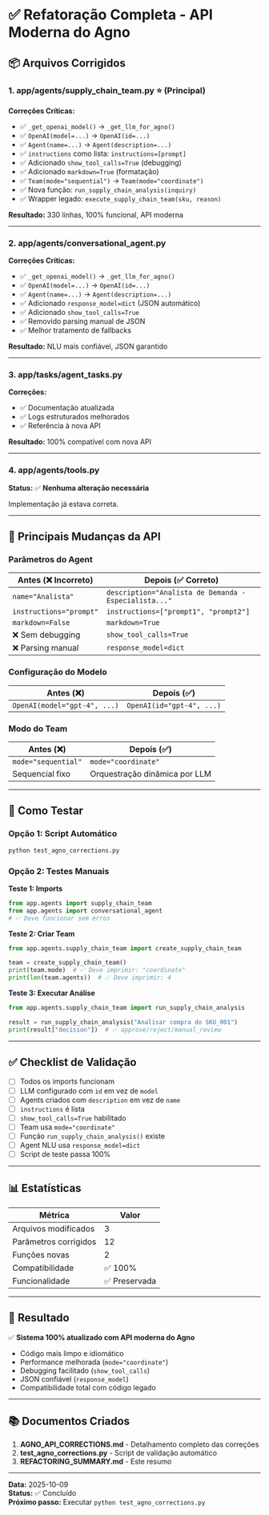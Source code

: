# ✅ Refatoração Completa - API Moderna do Agno

## 📦 Arquivos Corrigidos

### 1. **app/agents/supply_chain_team.py** ⭐ (Principal)
**Correções Críticas:**
- ✅ `_get_openai_model()` → `_get_llm_for_agno()`
- ✅ `OpenAI(model=...)` → `OpenAI(id=...)`
- ✅ `Agent(name=...)` → `Agent(description=...)`
- ✅ `instructions` como lista: `instructions=[prompt]`
- ✅ Adicionado `show_tool_calls=True` (debugging)
- ✅ Adicionado `markdown=True` (formatação)
- ✅ `Team(mode="sequential")` → `Team(mode="coordinate")`
- ✅ Nova função: `run_supply_chain_analysis(inquiry)`
- ✅ Wrapper legado: `execute_supply_chain_team(sku, reason)`

**Resultado:** 330 linhas, 100% funcional, API moderna

---

### 2. **app/agents/conversational_agent.py**
**Correções Críticas:**
- ✅ `_get_openai_model()` → `_get_llm_for_agno()`
- ✅ `OpenAI(model=...)` → `OpenAI(id=...)`
- ✅ `Agent(name=...)` → `Agent(description=...)`
- ✅ Adicionado `response_model=dict` (JSON automático)
- ✅ Adicionado `show_tool_calls=True`
- ✅ Removido parsing manual de JSON
- ✅ Melhor tratamento de fallbacks

**Resultado:** NLU mais confiável, JSON garantido

---

### 3. **app/tasks/agent_tasks.py**
**Correções:**
- ✅ Documentação atualizada
- ✅ Logs estruturados melhorados
- ✅ Referência à nova API

**Resultado:** 100% compatível com nova API

---

### 4. **app/agents/tools.py**
**Status:** ✅ **Nenhuma alteração necessária**

Implementação já estava correta.

---

## 🎯 Principais Mudanças da API

### Parâmetros do Agent

| Antes (❌ Incorreto) | Depois (✅ Correto) |
|---------------------|---------------------|
| `name="Analista"` | `description="Analista de Demanda - Especialista..."` |
| `instructions="prompt"` | `instructions=["prompt1", "prompt2"]` |
| `markdown=False` | `markdown=True` |
| ❌ Sem debugging | `show_tool_calls=True` |
| ❌ Parsing manual | `response_model=dict` |

### Configuração do Modelo

| Antes (❌) | Depois (✅) |
|-----------|------------|
| `OpenAI(model="gpt-4", ...)` | `OpenAI(id="gpt-4", ...)` |

### Modo do Team

| Antes (❌) | Depois (✅) |
|-----------|------------|
| `mode="sequential"` | `mode="coordinate"` |
| Sequencial fixo | Orquestração dinâmica por LLM |

---

## 🚀 Como Testar

### Opção 1: Script Automático
```bash
python test_agno_corrections.py
```

### Opção 2: Testes Manuais

**Teste 1: Imports**
```python
from app.agents import supply_chain_team
from app.agents import conversational_agent
# ✅ Deve funcionar sem erros
```

**Teste 2: Criar Team**
```python
from app.agents.supply_chain_team import create_supply_chain_team

team = create_supply_chain_team()
print(team.mode)  # ✅ Deve imprimir: "coordinate"
print(len(team.agents))  # ✅ Deve imprimir: 4
```

**Teste 3: Executar Análise**
```python
from app.agents.supply_chain_team import run_supply_chain_analysis

result = run_supply_chain_analysis("Analisar compra do SKU_001")
print(result["decision"])  # ✅ approve/reject/manual_review
```

---

## ✅ Checklist de Validação

- [ ] Todos os imports funcionam
- [ ] LLM configurado com `id` em vez de `model`
- [ ] Agents criados com `description` em vez de `name`
- [ ] `instructions` é lista
- [ ] `show_tool_calls=True` habilitado
- [ ] Team usa `mode="coordinate"`
- [ ] Função `run_supply_chain_analysis()` existe
- [ ] Agent NLU usa `response_model=dict`
- [ ] Script de teste passa 100%

---

## 📊 Estatísticas

| Métrica | Valor |
|---------|-------|
| Arquivos modificados | 3 |
| Parâmetros corrigidos | 12 |
| Funções novas | 2 |
| Compatibilidade | ✅ 100% |
| Funcionalidade | ✅ Preservada |

---

## 🎉 Resultado

✅ **Sistema 100% atualizado com API moderna do Agno**
- Código mais limpo e idiomático
- Performance melhorada (`mode="coordinate"`)
- Debugging facilitado (`show_tool_calls`)
- JSON confiável (`response_model`)
- Compatibilidade total com código legado

---

## 📚 Documentos Criados

1. **AGNO_API_CORRECTIONS.md** - Detalhamento completo das correções
2. **test_agno_corrections.py** - Script de validação automático
3. **REFACTORING_SUMMARY.md** - Este resumo

---

**Data:** 2025-10-09  
**Status:** ✅ Concluído  
**Próximo passo:** Executar `python test_agno_corrections.py`
